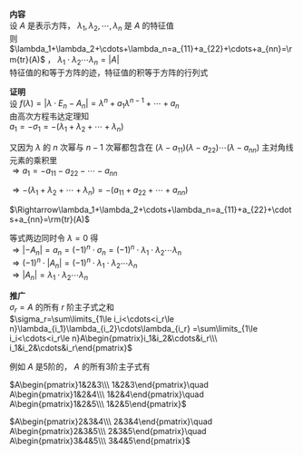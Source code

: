 **内容**    
设 $A$ 是表示方阵， $\lambda_1,\lambda_2,\cdots,\lambda_n$ 是 $A$ 的特征值    
则 $\lambda_1+\lambda_2+\cdots+\lambda_n=a_{11}+a_{22}+\cdots+a_{nn}=\rm{tr}(A)$ ， $\lambda_1\cdot\lambda_2\cdots\lambda_n=|A|$     
特征值的和等于方阵的迹，特征值的积等于方阵的行列式    
    
**证明**    
设 $f(\lambda)=|\lambda\cdot E_n-A_n|=\lambda^n+a_1\lambda^{n-1}+\cdots+a_n$     
由高次方程韦达定理知    
 $a_1=-\sigma_1=-(\lambda_1+\lambda_2+\cdots+\lambda_n)$     
    
又因为 $\lambda$ 的 $n$ 次幂与 $n-1$ 次幂都包含在 $(\lambda-a_{11})(\lambda-a_{22})\cdots(\lambda-a_{nn})$ 主对角线元素的乘积里    
 $\Rightarrow a_1=-a_{11}-a_{22}-\cdots-a_{nn}$     
    
 $\Rightarrow-(\lambda_1+\lambda_2+\cdots+\lambda_n)=-(a_{11}+a_{22}+\cdots+a_{nn})$     
    
 $\Rightarrow\lambda_1+\lambda_2+\cdots+\lambda_n=a_{11}+a_{22}+\cdots+a_{nn}=\rm{tr}(A)$     
    
等式两边同时令 $\lambda=0$ 得    
 $\Rightarrow|-A_n|=a_n=(-1)^n\cdot\sigma_n=(-1)^n\cdot\lambda_1\cdot\lambda_2\cdots\lambda_n$     
 $\Rightarrow(-1)^n\cdot|A_n|=(-1)^n\cdot\lambda_1\cdot\lambda_2\cdots\lambda_n$     
 $\Rightarrow|A_n|=\lambda_1\cdot\lambda_2\cdots\lambda_n$     
    
**推广**    
 $\sigma_r=A$ 的所有 $r$ 阶主子式之和    
 $\sigma_r=\sum\limits_{1\le i_i<\cdots<i_r\le n}\lambda_{i_1}\lambda_{i_2}\cdots\lambda_{i_r}    
=\sum\limits_{1\le i_i<\cdots<i_r\le n}A\begin{pmatrix}i_1&i_2&\cdots&i_r\\\ i_1&i_2&\cdots&i_r\end{pmatrix}$     
    
例如 $A$ 是5阶的， $A$ 的所有3阶主子式有    
    
 $A\begin{pmatrix}1&2&3\\\ 1&2&3\end{pmatrix}\quad A\begin{pmatrix}1&2&4\\\ 1&2&4\end{pmatrix}\quad A\begin{pmatrix}1&2&5\\\ 1&2&5\end{pmatrix}$     
    
 $A\begin{pmatrix}2&3&4\\\ 2&3&4\end{pmatrix}\quad A\begin{pmatrix}2&3&5\\\ 2&3&5\end{pmatrix}\quad A\begin{pmatrix}3&4&5\\\ 3&4&5\end{pmatrix}$     
